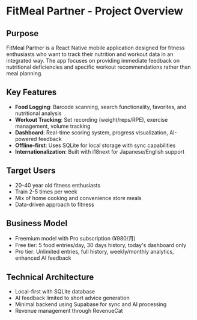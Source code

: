 # FitMeal Partner - Project Overview

## Purpose
FitMeal Partner is a React Native mobile application designed for fitness enthusiasts who want to track their nutrition and workout data in an integrated way. The app focuses on providing immediate feedback on nutritional deficiencies and specific workout recommendations rather than meal planning.

## Key Features
- **Food Logging**: Barcode scanning, search functionality, favorites, and nutritional analysis
- **Workout Tracking**: Set recording (weight/reps/RPE), exercise management, volume tracking
- **Dashboard**: Real-time scoring system, progress visualization, AI-powered feedback
- **Offline-first**: Uses SQLite for local storage with sync capabilities
- **Internationalization**: Built with i18next for Japanese/English support

## Target Users
- 20-40 year old fitness enthusiasts
- Train 2-5 times per week
- Mix of home cooking and convenience store meals
- Data-driven approach to fitness

## Business Model
- Freemium model with Pro subscription (¥980/月)
- Free tier: 5 food entries/day, 30 days history, today's dashboard only
- Pro tier: Unlimited entries, full history, weekly/monthly analytics, enhanced AI feedback

## Technical Architecture
- Local-first with SQLite database
- AI feedback limited to short advice generation
- Minimal backend using Supabase for sync and AI processing
- Revenue management through RevenueCat